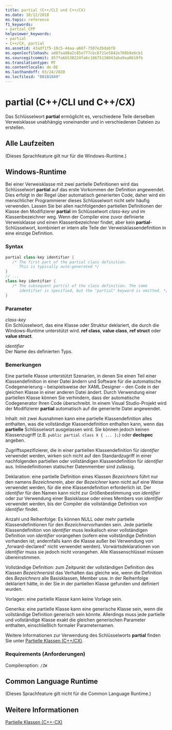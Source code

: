 ```yaml
---
title: partial (C++/CLI und C++/CX)
ms.date: 10/12/2018
ms.topic: reference
f1_keywords:
- partial_CPP
helpviewer_keywords:
- partial
- C++/CX, partial
ms.assetid: 43adf1f5-10c5-44aa-a66f-7507e2bdabf8
ms.openlocfilehash: ad8faa08a2c85e777cbc8721e5842e708b9e6cb1
ms.sourcegitcommit: 857fa6b530224fa6c18675138043aba9aa0619fb
ms.translationtype: MT
ms.contentlocale: de-DE
ms.lasthandoff: 03/24/2020
ms.locfileid: "80181849"
---
```

# <a name="partial--ccli-and-ccx"></a>partial (C++/CLI und C++/CX)

Das Schlüsselwort **partial** ermöglicht es, verschiedene Teile derselben Verweisklasse unabhängig voneinander und in verschiedenen Dateien zu erstellen.

## <a name="all-runtimes"></a>Alle Laufzeiten

(Dieses Sprachfeature gilt nur für die Windows-Runtime.)

## <a name="windows-runtime"></a>Windows-Runtime

Bei einer Verweisklasse mit zwei partielle Definitionen wird das Schlüsselwort **partial** auf das erste Vorkommen der Definition angewendet. Dies erfolgt in der Regel über automatisch generierten Code, daher wird ein menschlicher Programmierer dieses Schlüsselwort nicht sehr häufig verwenden. Lassen Sie bei allen nachfolgenden partiellen Definitionen der Klasse den Modifizierer **partial** im Schlüsselwort *class-key* und im Klassenbezeichner weg. Wenn der Compiler eine zuvor definierte Verweisklasse und einen Klassenbezeichner findet, aber kein **partial**-Schlüsselwort, kombiniert er intern alle Teile der Verweisklassendefinition in eine einzige Definition.

### <a name="syntax"></a>Syntax

```cpp
partial class-key identifier {
   /* The first part of the partial class definition.
      This is typically auto-generated */
}
// ...
class-key identifier {
   /* The subsequent part(s) of the class definition. The same
      identifier is specified, but the "partial" keyword is omitted. */
}
```

### <a name="parameters"></a>Parameter

*class-key*<br/>
Ein Schlüsselwort, das eine Klasse oder Struktur deklariert, die durch die Windows-Runtime unterstützt wird. **ref class**, **value class**, **ref struct** oder **value struct**.

*identifier*<br/>
Der Name des definierten Typs.

### <a name="remarks"></a>Bemerkungen

Eine partielle Klasse unterstützt Szenarien, in denen Sie einen Teil einer Klassendefinition in einer Datei ändern und Software für die automatische Codegenerierung – beispielsweise der XAML Designer – den Code in der gleichen Klasse in einer anderen Datei ändert. Durch Verwendung einer partiellen Klasse können Sie verhindern, dass der automatische Codegenerator Ihren Code überschreibt. In einem Visual Studio-Projekt wird der Modifizierer **partial** automatisch auf die generierte Datei angewendet.

Inhalt: mit zwei Ausnahmen kann eine partielle Klassendefinition alles enthalten, was die vollständige Klassendefinition enthalten kann, wenn das **partielle** Schlüsselwort ausgelassen wird. Sie können jedoch keinen Klassenzugriff (z.B. `public partial class X { ... };`) oder **declspec** angeben.

Zugriffsspezifizierer, die in einer partiellen Klassendefinition für *identifier* verwendet werden, wirken sich nicht auf den Standardzugriff in einer nachfolgenden partiellen oder vollständigen Klassendefinition für *identifier* aus. Inlinedefinitionen statischer Datenmember sind zulässig.

Deklaration: eine partielle Definition eines Klassen *Bezeichners* führt nur den namens *Bezeichner*ein, aber der *Bezeichner* kann nicht auf eine Weise verwendet werden, für die eine Klassendefinition erforderlich ist. Der *identifier* für den Namen kann nicht zur Größenbestimmung von *identifier* oder zur Verwendung einer Basisklasse oder eines Members von *identifier* verwendet werden, bis der Compiler die vollständige Definition von *identifier* findet.

Anzahl und Reihenfolge: Es können NULL oder mehr partielle Klassendefinitionen für den *Bezeichner*vorhanden sein. Jede partielle Klassendefinition von *identifier* muss lexikalisch einer vollständigen Definition von *identifier* vorangehen (sofern eine vollständige Definition vorhanden ist; andernfalls kann die Klasse außer bei Verwendung von „forward-declared“ nicht verwendet werden). Vorwärtsdeklarationen von *identifier* muss sie jedoch nicht vorangehen. Alle Klassenschlüssel müssen übereinstimmen.

Vollständige Definition: zum Zeitpunkt der vollständigen Definition des Klassen *Bezeichners*ist das Verhalten das gleiche wie, wenn die Definition des *Bezeichners* alle Basisklassen, Member usw. in der Reihenfolge deklariert hätte, in der Sie in der partiellen Klasse gefunden und definiert wurden.

Vorlagen: eine partielle Klasse kann keine Vorlage sein.

Generika: eine partielle Klasse kann eine generische Klasse sein, wenn die vollständige Definition generisch sein könnte. Allerdings muss jede partielle und vollständige Klasse exakt die gleichen generischen Parameter enthalten, einschließlich formaler Parameternamen.

Weitere Informationen zur Verwendung des Schlüsselworts **partial** finden Sie unter [Partielle Klassen (C++/CX)](https://go.microsoft.com/fwlink/p/?LinkId=249023).

### <a name="requirements"></a>Requirements (Anforderungen)

Compileroption: `/ZW`

## <a name="common-language-runtime"></a>Common Language Runtime

(Dieses Sprachfeature gilt nicht für die Common Language Runtime.)

## <a name="see-also"></a>Weitere Informationen

[Partielle Klassen (C++-CX)](https://go.microsoft.com/fwlink/p/?LinkId=249023)

